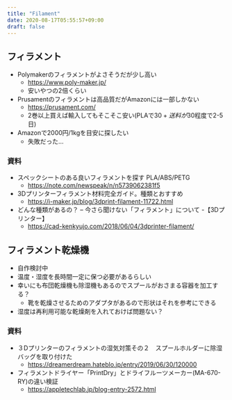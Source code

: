 ```yaml
---
title: "Filament"
date: 2020-08-17T05:55:57+09:00
draft: false
---
```


## フィラメント
* Polymakerのフィラメントがよさそうだが少し高い
  * https://www.poly-maker.jp/
  * 安いやつの2倍くらい
* Prusamentのフィラメントは高品質だがAmazonには一部しかない
  * https://prusament.com/
  * 2巻以上買えば輸入してもそこそこ安い(PLAで$30+送料が$30程度で2-5日)
* Amazonで2000円/1kgを目安に探したい
  * 失敗だった…

### 資料
* スペックシートのある良いフィラメントを探す PLA/ABS/PETG
  * https://note.com/newspeak/n/n5739062381f5
* 3Dプリンターフィラメント材料完全ガイド。種類とおすすめ
  * https://i-maker.jp/blog/3dprint-filament-11722.html
* どんな種類があるの？ – 今さら聞けない「フィラメント」について -【3Dプリンター】
  * https://cad-kenkyujo.com/2018/06/04/3dprinter-filament/

## フィラメント乾燥機
* 自作検討中
* 温度・湿度を長時間一定に保つ必要があるらしい
* 幸いにも布団乾燥機も除湿機もあるのでスプールがおさまる容器を加工する？
  * 靴を乾燥させるためのアダプタがあるので形状はそれを参考にできる
* 湿度は再利用可能な乾燥剤を入れておけば問題ない？

### 資料
* ３Dプリンターのフィラメントの湿気対策その２　スプールホルダーに除湿バッグを取り付けた
  * https://dreamerdream.hateblo.jp/entry/2019/06/30/120000
* フィラメントドライヤー「PrintDry」とドライフルーツメーカー(MA-670-RY)の違い検証
  * https://appletechlab.jp/blog-entry-2572.html
